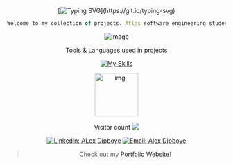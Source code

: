 <div align="center">

[![Typing SVG](https://readme-typing-svg.herokuapp.com?center=true&color=54b5d2&lines=Hi,+My+name+is+Alex+Dipboye.;I+am+a+Front-End+Web+Developer.)](https://git.io/typing-svg)

```javascript
Welcome to my collection of projects. Atlas software engineering student graduating August 2024. Truly enjoy the city of Tulsa and its tech community. Horitculture, Cycling, Friends and  Family in my free time. Feel Free to connect on linkedIN or reach out by email.
```

</div>

<div align="center">
  <p>
    <img src = "https://github.com/Tribeoftech/Tribeoftech/assets/113186733/13653b77-8eff-494c-b8d6-e15b8bf341b2"
"
" alt="Image">
  </p>

Tools & Languages used in projects
  </p>
  
  [![My Skills](https://skillicons.dev/icons?i=js,react,jquery,nextjs,nodejs,threejs,vite,swift,py,c,html,css,bootstrap,tailwind,sass,mysql,flask,docker,vscode,postman,firebase,linux,git,blender,figma&theme=light)](https://skillicons.dev)
</div>

<p align="center">
  <img src="https://github.githubassets.com/images/mona-loading-default.gif" alt="img" class="center" align="center" width="100px">
</p>

<p align="center"> 
  Visitor count
  <img src="https://profile-counter.glitch.me/Tribeoftech/count.svg" />
</p>

<div align="center">

[![Linkedin: ALex Dipboye](https://img.shields.io/badge/-AlexDipboye-blue?style=flat-round&logo=Linkedin&logoColor=white&link=https://www.linkedin.com/in/AlexDipboye/)](https://www.linkedin.com/in/AlexDipboye/)
[![Email: Alex Dipboye](https://img.shields.io/badge/-Gratefulgrowing777@gmail-red?style=flat-square&logo=Gmail&logoColor=white&link=https://mail.google.com/mail/u/1/#inbox)]()

</div>

<div align="center">
  
> Check out my [Portfolio Website](https://alexdipboye.carrd.co/)!

</div>
